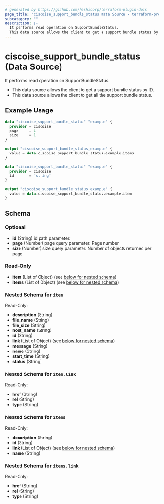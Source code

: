 ```yaml
---
# generated by https://github.com/hashicorp/terraform-plugin-docs
page_title: "ciscoise_support_bundle_status Data Source - terraform-provider-ciscoise"
subcategory: ""
description: |-
  It performs read operation on SupportBundleStatus.
  This data source allows the client to get a support bundle status by ID.This data source allows the client to get all the support bundle status.
---
```


# ciscoise_support_bundle_status (Data Source)

It performs read operation on SupportBundleStatus.

- This data source allows the client to get a support bundle status by ID.
- This data source allows the client to get all the support bundle status.

## Example Usage

```terraform
data "ciscoise_support_bundle_status" "example" {
  provider = ciscoise
  page     = 1
  size     = 1
}

output "ciscoise_support_bundle_status_example" {
  value = data.ciscoise_support_bundle_status.example.items
}

data "ciscoise_support_bundle_status" "example" {
  provider = ciscoise
  id       = "string"
}

output "ciscoise_support_bundle_status_example" {
  value = data.ciscoise_support_bundle_status.example.item
}
```

<!-- schema generated by tfplugindocs -->
## Schema

### Optional

- **id** (String) id path parameter.
- **page** (Number) page query parameter. Page number
- **size** (Number) size query parameter. Number of objects returned per page

### Read-Only

- **item** (List of Object) (see [below for nested schema](#nestedatt--item))
- **items** (List of Object) (see [below for nested schema](#nestedatt--items))

<a id="nestedatt--item"></a>
### Nested Schema for `item`

Read-Only:

- **description** (String)
- **file_name** (String)
- **file_size** (String)
- **host_name** (String)
- **id** (String)
- **link** (List of Object) (see [below for nested schema](#nestedobjatt--item--link))
- **message** (String)
- **name** (String)
- **start_time** (String)
- **status** (String)

<a id="nestedobjatt--item--link"></a>
### Nested Schema for `item.link`

Read-Only:

- **href** (String)
- **rel** (String)
- **type** (String)



<a id="nestedatt--items"></a>
### Nested Schema for `items`

Read-Only:

- **description** (String)
- **id** (String)
- **link** (List of Object) (see [below for nested schema](#nestedobjatt--items--link))
- **name** (String)

<a id="nestedobjatt--items--link"></a>
### Nested Schema for `items.link`

Read-Only:

- **href** (String)
- **rel** (String)
- **type** (String)


